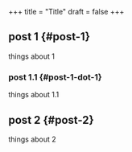 +++
title = "Title"
draft = false
+++

## post 1 {#post-1}

things about 1


### post 1.1 {#post-1-dot-1}

things about 1.1


## post 2 {#post-2}

things about 2